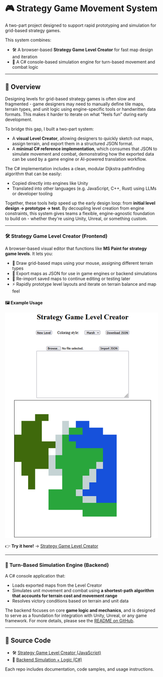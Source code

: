 # 🎮 Strategy Game Movement System

A two-part project designed to support rapid prototyping and simulation for grid-based strategy games.

This system combines:
- 🛠️ A browser-based **Strategy Game Level Creator** for fast map design and iteration
- 🧠 A C# console-based simulation engine for turn-based movement and combat logic

---

## 🧩 Overview

Designing levels for grid-based strategy games is often slow and fragmented - game designers may need to manually define tile maps, terrain types, and unit logic using engine-specific tools or handwritten data formats. This makes it harder to iterate on what "feels fun" during early development.

To bridge this gap, I built a two-part system:

- A **visual Level Creator**, allowing designers to quickly sketch out maps, assign terrain, and export them in a structured JSON format.
- A **minimal C# reference implementation**, which consumes that JSON to simulate movement and combat, demonstrating how the exported data can be used by a game engine or AI-powered translation workflow.

The C# implementation includes a clean, modular Dijkstra pathfinding algorithm that can be easily:
- Copied directly into engines like Unity
- Translated into other languages (e.g. JavaScript, C++, Rust) using LLMs or developer tooling

Together, these tools help speed up the early design loop: from **initial level design → prototype → test**. By decoupling level creation from engine constraints, this system gives teams a flexible, engine-agnostic foundation to build on - whether they're using Unity, Unreal, or something custom.

---

### 🛠️ Strategy Game Level Creator (Frontend)

A browser-based visual editor that functions like **MS Paint for strategy game levels**. It lets you:

- 🎨 Draw grid-based maps using your mouse, assigning different terrain types  
- 💾 Export maps as JSON for use in game engines or backend simulations  
- 📂 Re-import saved maps to continue editing or testing later  
- ⚡ Rapidly prototype level layouts and iterate on terrain balance and map feel  

#### 🖼️ Example Usage

![Demo Preview](/portfolio/strategy-game-tool-demo.png)

👉 **Try it here!** → [Strategy Game Level Creator](https://quirkyqubits.github.io/strategy-game-tool/)

---

### 🧠 Turn-Based Simulation Engine (Backend)

A C# console application that:

- Loads exported maps from the Level Creator  
- Simulates unit movement and combat using **a shortest-path algorithm that accounts for terrain cost and movement range**  
- Resolves victory conditions based on terrain and unit data  

The backend focuses on core **game logic and mechanics**, and is designed to serve as a foundation for integration with Unity, Unreal, or any game framework. For more details, please see the [README on GitHub](https://github.com/QuirkyQubits/strategy-game-djikstra-algorithm).

---

## 📂 Source Code

- 🛠️ [Strategy Game Level Creator (JavaScript)](https://github.com/QuirkyQubits/strategy-game-tool)  
- 🧠 [Backend Simulation + Logic (C#)](https://github.com/QuirkyQubits/strategy-game-djikstra-algorithm)  

Each repo includes documentation, code samples, and usage instructions.
